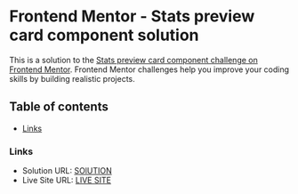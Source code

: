 # Frontend Mentor - Stats preview card component solution

This is a solution to the [Stats preview card component challenge on Frontend Mentor](https://www.frontendmentor.io/challenges/stats-preview-card-component-8JqbgoU62). Frontend Mentor challenges help you improve your coding skills by building realistic projects.

## Table of contents

- [Links](#links)

### Links

- Solution URL: [SOlUTION](https://github.com/Jinzero10/Stat-Preview-Card-Component.git)
- Live Site URL: [LIVE SITE](https://your-live-site-url.com)
